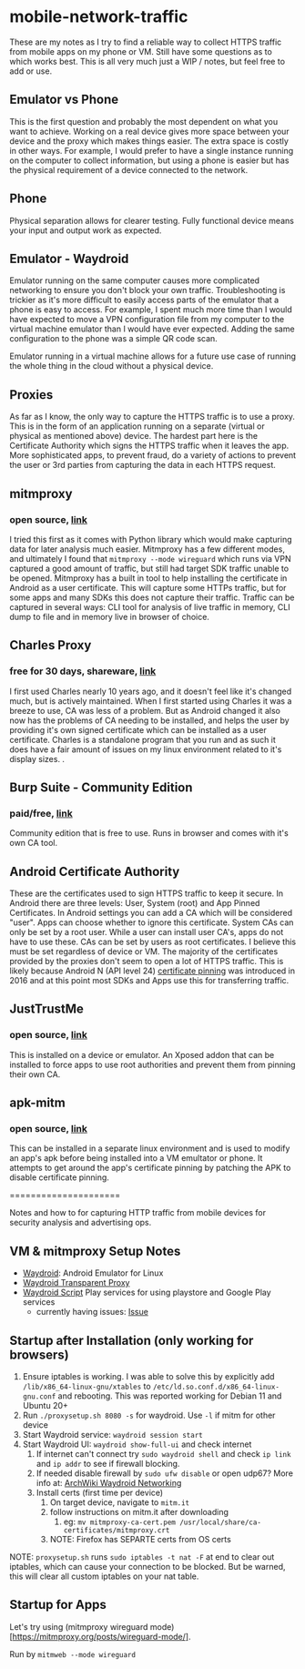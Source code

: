 # mobile-network-traffic

These are my notes as I try to find a reliable way to collect HTTPS traffic from mobile apps on my phone or VM. Still have some questions as to which works best. This is all very much just a WIP / notes, but feel free to add or use.

## Emulator vs Phone
This is the first question and probably the most dependent on what you want to achieve. Working on a real device gives more space between your device and the proxy which makes things easier. The extra space is costly in other ways. For example, I would prefer to have a single instance running on the computer to collect information, but using a phone is easier but has the physical requirement of a device connected to the network.

## Phone
Physical separation allows for clearer testing. Fully functional device means your input and output work as expected.

## Emulator - Waydroid
Emulator running on the same computer causes more complicated networking to ensure you don't block your own traffic. Troubleshooting is trickier as it's more difficult to easily access parts of the emulator that a phone is easy to access. For example, I spent much more time than I would have expected to move a VPN configuration file from my computer to the virtual machine emulator than I would have ever expected. Adding the same configuration to the phone was a simple QR code scan. 

Emulator running in a virtual machine allows for a future use case of running the whole thing in the cloud without a physical device.


## Proxies
As far as I know, the only way to capture the HTTPS traffic is to use a proxy. This is in the form of an application running on a separate (virtual or physical as mentioned above) device. The hardest part here is the Certificate Authority which signs the HTTPS traffic when it leaves the app. More sophisticated apps, to prevent fraud, do a variety of actions to prevent the user or 3rd parties from capturing the data in each HTTPS request. 

## mitmproxy
### open source, [link]('https://github.com/mitmproxy/mitmproxy/')
I tried this first as it comes with Python library which would make capturing data for later analysis much easier. Mitmproxy has a few different modes, and ultimately I found that `mitmproxy --mode wireguard` which runs via VPN captured a good amount of traffic, but still had target SDK traffic unable to be opened. Mitmproxy has a built in tool to help installing the certificate in Android as a user certificate. This will capture some HTTPs traffic, but for some apps and many SDKs this does not capture their traffic. Traffic can be captured in several ways: CLI tool for analysis of live traffic in memory, CLI dump to file and in memory live in browser of choice.


## Charles Proxy
### free for 30 days, shareware, [link]('https://www.charlesproxy.com/')
I first used Charles nearly 10 years ago, and it doesn't feel like it's changed much, but is actively maintained. When I first started using Charles it was a breeze to use, CA was less of a problem. But as Android changed it also now has the problems of CA needing to be installed, and helps the user by providing it's own signed certificate which can be installed as a user certificate. Charles is a standalone program that you run and as such it does have a fair amount of issues on my linux environment related to it's display sizes. .

## Burp Suite - Community Edition 
### paid/free, [link]('https://portswigger.net/burp/communitydownload')
Community edition that is free to use. Runs in browser and comes with it's own CA tool.


## Android Certificate Authority 
These are the certificates used to sign HTTPS traffic to keep it secure. In Android there are three levels: User, System (root) and App Pinned Certificates. In Android settings you can add a CA which will be considered "user". Apps can choose whether to ignore this certificate. System CAs can only be set by a root user. While a user can install user CA's, apps do not have to use these. CAs can be set by users as root certificates. I believe this must be set regardless of device or VM. The majority of the certificates provided by the proxies don't seem to open a lot of HTTPS traffic. This is likely because Android N (API level 24) [certificate pinning]('https://developer.android.com/training/articles/security-config.html#CertificatePinning') was introduced in 2016 and at this point most SDKs and Apps use this for transferring traffic.

## JustTrustMe
### open source, [link]('https://github.com/Fuzion24/JustTrustMe')
This is installed on a device or emulator. An Xposed addon that can be installed to force apps to use root authorities and prevent them from pinning their own CA.

## apk-mitm
### open source, [link]('https://github.com/shroudedcode/apk-mitm')
This can be installed in a separate linux environment and is used to modify an app's apk before being installed into a VM emultator or phone. It attempts to get around the app's certificate pinning by patching the APK to disable certificate pinning.


=====================


Notes and how to for capturing HTTP traffic from mobile devices for security analysis and advertising ops.

## VM & mitmproxy Setup Notes

- [Waydroid](https://docs.waydro.id/usage/install-on-desktops): Android Emulator for Linux
- [Waydroid Transparent Proxy](https://docs.mitmproxy.org/stable/howto-transparent/)
- [Waydroid Script](https://github.com/casualsnek/waydroid_script) Play services for using playstore and Google Play services
  - currently having issues: [Issue](https://github.com/casualsnek/waydroid_script/issues/68)

## Startup after Installation (only working for browsers)

1. Ensure iptables is working. I was able to solve this by explicitly add `/lib/x86_64-linux-gnu/xtables` to `/etc/ld.so.conf.d/x86_64-linux-gnu.conf` and rebooting. This was reported working for Debian 11 and Ubuntu 20+
2. Run `./proxysetup.sh 8080 -s` for waydroid. Use `-l` if mitm for other device
3. Start Waydroid service: `waydroid session start`
4. Start Waydroid UI: `waydroid show-full-ui` and check internet
   1. If internet can't connect try `sudo waydroid shell` and check `ip link` and `ip addr` to see if firewall blocking.
   2. If needed disable firewall by `sudo ufw disable` or open udp67? More info at: [ArchWiki Waydroid Networking](https://wiki.archlinux.org/title/Waydroid#Network)
   3. Install certs (first time per device)
      1. On target device, navigate to `mitm.it`
      2. follow instructions on mitm.it after downloading
         1. eg: `mv mitmproxy-ca-cert.pem /usr/local/share/ca-certificates/mitmproxy.crt`
      3. NOTE: Firefox has SEPARTE certs from OS certs

NOTE: `proxysetup.sh` runs `sudo iptables -t nat -F` at end to clear out iptables, which can cause your connection to be blocked. But be warned, this will clear all custom iptables on your nat table.

## Startup for Apps

Let's try using (mitmproxy wireguard mode)[https://mitmproxy.org/posts/wireguard-mode/].

Run by `mitmweb --mode wireguard`
